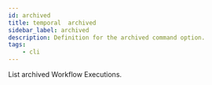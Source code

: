 ```yaml
---
id: archived
title: temporal  archived
sidebar_label: archived
description: Definition for the archived command option.
tags:
	- cli
---
```

List archived Workflow Executions.
